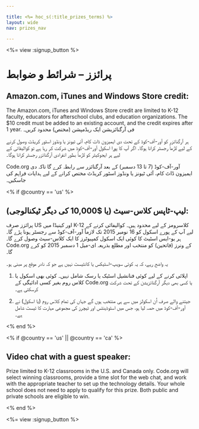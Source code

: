 ```yaml
---

title: <%= hoc_s(:title_prizes_terms) %>
layout: wide
nav: prizes_nav

---
```


<%= view :signup_button %>

# پرائزز – شرائط و ضوابط

## Amazon.com, iTunes and Windows Store credit:

The Amazon.com, iTunes and Windows Store credit are limited to K-12 faculty, educators for afterschool clubs, and education organizations. The $10 credit must be added to an existing account, and the credit expires after 1 year. فی آرگنائزیشن ایک ریڈمپشن (مختص) محدود کریں۔

ہر آرگنائزر کو آور-آف-کوڈ کے تحت دی ایمیزون ڈاٹ کام، آئی ٹیونز یا ونڈوز اسٹور کریڈٹ وصول کرنے کے لیے لازماً رجسٹر کرانا ہوگا۔ اگر آپ کا پورا اسکول آور-آف-کوڈ میں شرکت کر رہا ہے تو کوالیفائی کے لیے ہر ایجوکیٹر کو لازماً بطور انفرادی آرگنائزر رجسٹر کرانا ہوگا۔

Code.org آور-آف-کوڈ (7 تا 13 دسمبر) کے بعد آرگنائزر سے رابطہ کرے گا تاکہ دی ایمیزون ڈاٹ کام، آئی ٹیونز یا ونڈوز اسٹور کریڈٹ مختص کرانے کے لیے ہدایات فراہم کی جاسکیں۔

<% if @country == 'us' %>

## لیپ-ٹاپس کلاس-سیٹ (یا $10,000 کی دیگر ٹیکنالوجی):

پرائزز صرف US اور کینیڈا میں K-12 کلاسرومز کے لیے محدود ہیں۔ کوالیفائی کرنے کے لیے آپ کے پورے اسکول کو 16 نومبر 2015 تک لازماً آور-آف-کوڈ سے رجسٹر ہونا پڑے گا۔ ہر یو-ایس اسٹیٹ کا کوئی ایک اسکول کمپیوٹرز کا ایک کلاس-سیٹ وصول کرے گا۔ Code.org کے ونرز (فاتحین) کو منتخب اور مطلع بذریعہ ای-میل 1 دسمبر 2015 کو کرے گا۔

یہ واضح رہے، کہ یہ کوئی سویپ-اسٹیکس یا کانٹیسٹ نہیں ہے جو کہ نادر موقع پر مبنی ہو۔

1) اپلائی کرنے کے لیے کوئی فنانشیل اسٹیک یا رسک شامل نہیں۔ کوئی بھی اسکول یا کلاس روم بغیر کسی ادائیگی کے Code.org یا کسی بھی دیگر آرگنائزیشن کے تحت شرکت کرسکتی ہے۔

2) جیتنے والے صرف اُن اسکولز میں سے ہی منتخب ہوں گے جہاں کی تمام کلاس روم (یا اسکول) نے آور-آف-کوڈ میں حصہ لیا ہو، جس میں اسٹوڈینٹس اور ٹیچرز کی مجموعی مہارت کا ٹیسٹ شامل ہے۔

<% end %>

<% if @country == 'us' || @country == 'ca' %>

## Video chat with a guest speaker:

Prize limited to K-12 classrooms in the U.S. and Canada only. Code.org will select winning classrooms, provide a time slot for the web chat, and work with the appropriate teacher to set up the technology details. Your whole school does not need to apply to qualify for this prize. Both public and private schools are eligible to win.

<% end %>

<%= view :signup_button %>